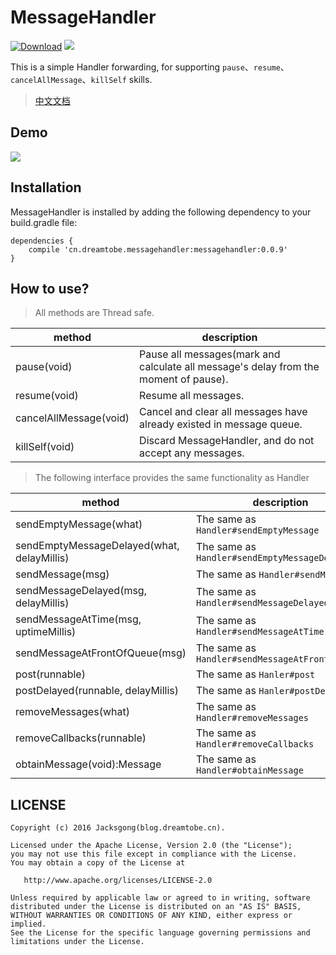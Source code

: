 # MessageHandler

[![Download][bintray_svg]][bintray_url]
![][license_2_svg]

This is a simple Handler forwarding, for supporting `pause`、`resume`、`cancelAllMessage`、`killSelf` skills.

> [中文文档](https://github.com/Jacksgong/MessageHandler/blob/master/README-zh.md)

## Demo

![][demo_gif]

## Installation

MessageHandler is installed by adding the following dependency to your build.gradle file:

```
dependencies {
    compile 'cn.dreamtobe.messagehandler:messagehandler:0.0.9'
}
```

## How to use?

> All methods are Thread safe.

| method | description
| --- | ---
| pause(void) | Pause all messages(mark and calculate all message's delay from the moment of pause).
| resume(void) | Resume all messages.
| cancelAllMessage(void) | Cancel and clear all messages have already existed in message queue.
| killSelf(void) | Discard MessageHandler, and do not accept any messages.

> The following interface provides the same functionality as Handler

| method | description |
| --- | --- |
| sendEmptyMessage(what) | The same as `Handler#sendEmptyMessage`
| sendEmptyMessageDelayed(what, delayMillis) | The same as `Handler#sendEmptyMessageDelayed`
| sendMessage(msg) | The same as `Handler#sendMessage`
| sendMessageDelayed(msg, delayMillis) | The same as `Handler#sendMessageDelayed`
| sendMessageAtTime(msg, uptimeMillis) | The same as `Handler#sendMessageAtTime`
| sendMessageAtFrontOfQueue(msg) | The same as `Handler#sendMessageAtFrontOfQueue`
| post(runnable) | The same as `Hanler#post`
| postDelayed(runnable, delayMillis) | The same as `Hanler#postDelayed`
| removeMessages(what) | The same as `Handler#removeMessages`
| removeCallbacks(runnable) | The same as `Handler#removeCallbacks`
| obtainMessage(void):Message | The same as `Handler#obtainMessage`

## LICENSE

```
Copyright (c) 2016 Jacksgong(blog.dreamtobe.cn).

Licensed under the Apache License, Version 2.0 (the "License");
you may not use this file except in compliance with the License.
You may obtain a copy of the License at

   http://www.apache.org/licenses/LICENSE-2.0

Unless required by applicable law or agreed to in writing, software
distributed under the License is distributed on an "AS IS" BASIS,
WITHOUT WARRANTIES OR CONDITIONS OF ANY KIND, either express or implied.
See the License for the specific language governing permissions and
limitations under the License.
```

[license_2_svg]: https://img.shields.io/hexpm/l/plug.svg
[bintray_svg]: https://api.bintray.com/packages/jacksgong/maven/MessageHandler/images/download.svg
[bintray_url]: https://bintray.com/jacksgong/maven/MessageHandler/_latestVersion
[demo_gif]: https://github.com/Jacksgong/MessageHandler/raw/master/art/demo.gif
